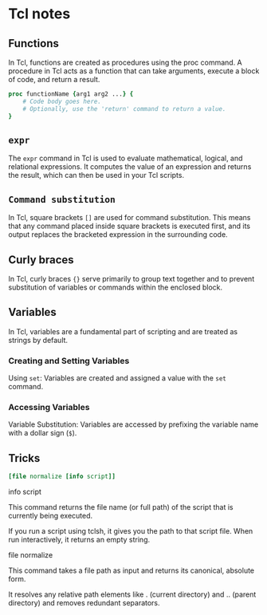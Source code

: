 # Tcl notes

## Functions

In Tcl, functions are created as procedures using the proc command. A
procedure in Tcl acts as a function that can take arguments, execute a block
of code, and return a result.

```tcl
proc functionName {arg1 arg2 ...} {
    # Code body goes here.
    # Optionally, use the 'return' command to return a value.
}
```

## `expr`

The `expr` command in Tcl is used to evaluate mathematical, logical, and
relational expressions. It computes the value of an expression and returns
the result, which can then be used in your Tcl scripts.

## `Command substitution`

In Tcl, square brackets `[]` are used for command substitution. This means that
any command placed inside square brackets is executed first, and its output
replaces the bracketed expression in the surrounding code.

## Curly braces

In Tcl, curly braces `{}` serve primarily to group text together and to prevent
substitution of variables or commands within the enclosed block.

## Variables

In Tcl, variables are a fundamental part of scripting and are treated as
strings by default.

### Creating and Setting Variables

Using `set`:
Variables are created and assigned a value with the `set` command.

### Accessing Variables

Variable Substitution:
Variables are accessed by prefixing the variable name with a dollar sign (`$`).



## Tricks

```tcl
[file normalize [info script]]
```

info script

This command returns the file name (or full path) of the script that is currently being executed.

If you run a script using tclsh, it gives you the path to that script file. When run interactively, it returns an empty string.

file normalize

This command takes a file path as input and returns its canonical, absolute form.

It resolves any relative path elements like . (current directory) and .. (parent directory) and removes redundant separators.
